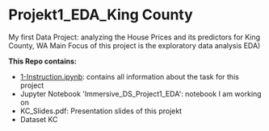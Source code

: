 # Projekt1_EDA_King County

My first Data Project: analyzing the House Prices and its predictors for King County, WA
Main Focus of this project is the exploratory data analysis EDA)

**This Repo contains:**

* [1-Instruction.ipynb](1-Instructions.ipynb): contains all information about the task for this project
* Jupyter Notebook 'Immersive_DS_Project1_EDA': notebook I am working on
* KC_Slides.pdf: Presentation slides of this projekt
* Dataset KC
